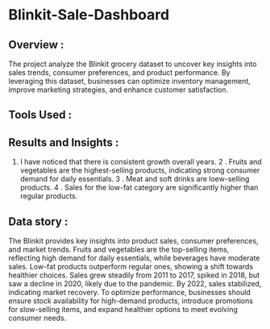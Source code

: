 # Blinkit-Sale-Dashboard
## Overview :
The project analyze the Blinkit grocery dataset to uncover key insights into sales trends, consumer preferences, and product performance. By leveraging this dataset, businesses can optimize inventory management, improve marketing strategies, and enhance customer satisfaction.
## Tools Used :

## Results and Insights :
1. I have noticed that there is consistent growth overall years.
2 . Fruits and vegetables are the highest-selling products, indicating strong consumer demand for daily essentials.
3 . Meat and soft drinks are loew-selling products.
4 . Sales for the low-fat category are significantly higher than regular products.

## Data story :
The Blinkit provides key insights into product sales, consumer preferences, and market trends. Fruits and vegetables are the top-selling items, reflecting high demand for daily essentials, while beverages have moderate sales. Low-fat products outperform regular ones, showing a shift towards healthier choices. Sales grew steadily from 2011 to 2017, spiked in 2018, but saw a decline in 2020, likely due to the pandemic. By 2022, sales stabilized, indicating market recovery. To optimize performance, businesses should ensure stock availability for high-demand products, introduce promotions for slow-selling items, and expand healthier options to meet evolving consumer needs. 
